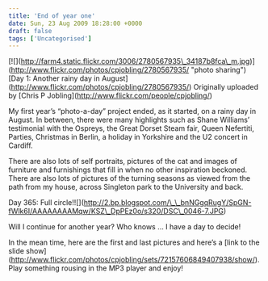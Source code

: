 ```yaml
---
title: 'End of year one'
date: Sun, 23 Aug 2009 18:28:00 +0000
draft: false
tags: ['Uncategorised']
---
```


\[!\[\](http://farm4.static.flickr.com/3006/2780567935\_34187b8fca\_m.jpg)\](http://www.flickr.com/photos/cpjobling/2780567935/ "photo sharing") \[Day 1: Another rainy day in August\](http://www.flickr.com/photos/cpjobling/2780567935/) Originally uploaded by \[Chris P Jobling\](http://www.flickr.com/people/cpjobling/)

My first year’s “photo-a-day” project ended, as it started, on a rainy day in August. In between, there were many highlights such as Shane Williams’ testimonial with the Ospreys, the Great Dorset Steam fair, Queen Nefertiti, Parties, Christmas in Berlin, a holiday in Yorkshire and the U2 concert in Cardiff.

There are also lots of self portraits, pictures of the cat and images of furniture and furnishings that fill in when no other inspiration beckoned. There are also lots of pictures of the turning seasons as viewed from the path from my house, across Singleton park to the University and back.

Day 365: Full circle!!\[\](http://2.bp.blogspot.com/\_\_bnNGgqRugY/SpGN-fWlk6I/AAAAAAAAMqw/KSZ\_DpPEz0o/s320/DSC\_0046-7.JPG)

Will I continue for another year? Who knows … I have a day to decide!

In the mean time, here are the first and last pictures and here’s a \[link to the slide show\](http://www.flickr.com/photos/cpjobling/sets/72157606849407938/show/). Play something rousing in the MP3 player and enjoy!
